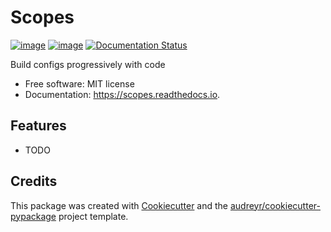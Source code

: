 Scopes
======

[![image](https://img.shields.io/pypi/v/scopes.svg)](https://pypi.python.org/pypi/scopes) [![image](https://img.shields.io/travis/leg100/scopes.svg)](https://travis-ci.org/leg100/scopes) [![Documentation Status](https://readthedocs.org/projects/scopes/badge/?version=latest)](https://scopes.readthedocs.io/en/latest/?badge=latest)

Build configs progressively with code

-   Free software: MIT license
-   Documentation: <https://scopes.readthedocs.io>.

Features
--------

-   TODO

Credits
-------

This package was created with
[Cookiecutter](https://github.com/audreyr/cookiecutter) and the
[audreyr/cookiecutter-pypackage](https://github.com/audreyr/cookiecutter-pypackage)
project template.
